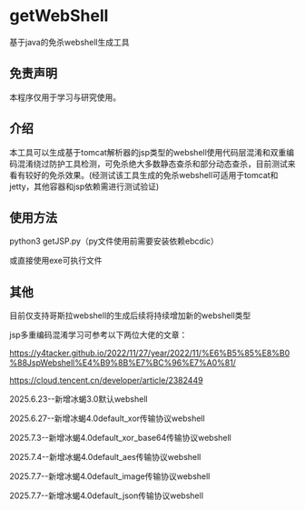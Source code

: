 # getWebShell
基于java的免杀webshell生成工具
## 免责声明

本程序仅用于学习与研究使用。

## 介绍

本工具可以生成基于tomcat解析器的jsp类型的webshell使用代码层混淆和双重编码混淆绕过防护工具检测，可免杀绝大多数静态查杀和部分动态查杀，目前测试来看有较好的免杀效果。(经测试该工具生成的免杀webshell可适用于tomcat和jetty，其他容器和jsp依赖需进行测试验证)

## 使用方法

python3 getJSP.py（py文件使用前需要安装依赖ebcdic）

或直接使用exe可执行文件

## 其他

目前仅支持哥斯拉webshell的生成后续将持续增加新的webshell类型

jsp多重编码混淆学习可参考以下两位大佬的文章：

https://y4tacker.github.io/2022/11/27/year/2022/11/%E6%B5%85%E8%B0%88JspWebshell%E4%B9%8B%E7%BC%96%E7%A0%81/

https://cloud.tencent.cn/developer/article/2382449

2025.6.23--新增冰蝎3.0默认webshell

2025.6.27--新增冰蝎4.0default_xor传输协议webshell

2025.7.3--新增冰蝎4.0default_xor_base64传输协议webshell

2025.7.4--新增冰蝎4.0default_aes传输协议webshell

2025.7.7--新增冰蝎4.0default_image传输协议webshell

2025.7.7--新增冰蝎4.0default_json传输协议webshell
